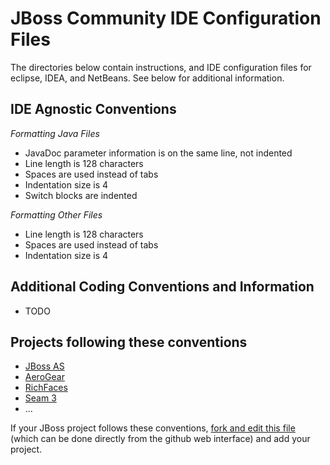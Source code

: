 JBoss Community IDE Configuration Files
=======================================
The directories below contain instructions, and IDE configuration files for eclipse, IDEA, and NetBeans.  See below for additional information.

IDE Agnostic Conventions
------------------------

*Formatting Java Files*

* JavaDoc parameter information is on the same line, not indented
* Line length is 128 characters
* Spaces are used instead of tabs
* Indentation size is 4
* Switch blocks are indented 
 
*Formatting Other Files*

* Line length is 128 characters
* Spaces are used instead of tabs
* Indentation size is 4

Additional Coding Conventions and Information
---------------------------------------------

* TODO

Projects following these conventions
------------------------------------

* [JBoss AS](https://github.com/jbossas)
* [AeroGear](https://github.com/aerogear)
* [RichFaces](https://github.com/richfaces)
* [Seam 3](http://seamframework.org/Seam3)
* ...

If your JBoss project follows these conventions,
[fork and edit this file](https://github.com/jboss/ide-config/edit/master/README.md) (which can be done directly from the github web interface) and add your project.